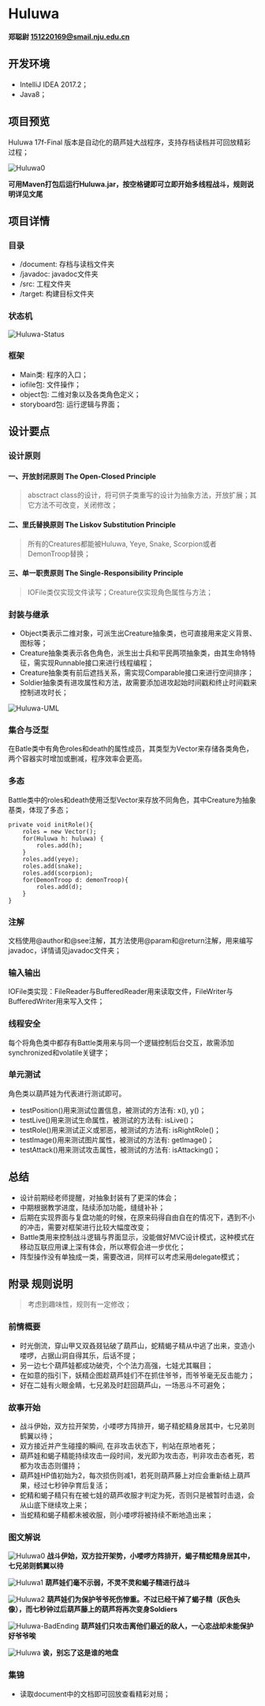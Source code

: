 # Huluwa

**郑聪尉 151220169@smail.nju.edu.cn**

## 开发环境

* IntelliJ IDEA 2017.2；
* Java8；

## 项目预览

Huluwa 17f-Final 版本是自动化的葫芦娃大战程序，支持存档读档并可回放精彩过程；

![Huluwa0](https://github.com/challvy/java-2017f-homework/raw/master/Fianl%20Project/151220169-郑聪尉/Huluwa/prtSc/Huluwa0.png)

**可用Maven打包后运行Huluwa.jar，按空格键即可立即开始多线程战斗，规则说明详见文尾**

## 项目详情

### 目录
* /document: 存档与读档文件夹
* /javadoc: javadoc文件夹
* /src: 工程文件夹
* /target: 构建目标文件夹

### 状态机

![Huluwa-Status](https://github.com/challvy/java-2017f-homework/raw/master/Fianl%20Project/151220169-郑聪尉/Huluwa/prtSc/Huluwa-Status.png)

### 框架

* Main类: 程序的入口；
* iofile包: 文件操作；
* object包: 二维对象以及各类角色定义；
* storyboard包: 运行逻辑与界面；

## 设计要点

### 设计原则

#### 一、开放封闭原则 The Open-Closed Principle
> absctract class的设计，将可供子类重写的设计为抽象方法，开放扩展；其它方法不可改变，关闭修改；

#### 二、里氏替换原则 The Liskov Substitution Principle
> 所有的Creatures都能被Huluwa, Yeye, Snake, Scorpion或者DemonTroop替换；

#### 三、单一职责原则 The Single-Responsibility Principle
> IOFile类仅实现文件读写；Creature仅实现角色属性与方法；

### 封装与继承

* Object类表示二维对象，可派生出Creature抽象类，也可直接用来定义背景、图标等；
* Creature抽象类表示各色角色，派生出士兵和平民两项抽象类，由其生命特特征，需实现Runnable接口来进行线程编程；
* Creature抽象类有前后遮挡关系，需实现Comparable接口来进行空间排序；
* Soldier抽象类有进攻属性和方法，故需要添加进攻起始时间戳和终止时间戳来控制进攻时长；

![Huluwa-UML](https://github.com/challvy/java-2017f-homework/raw/master/Fianl%20Project/151220169-郑聪尉/Huluwa/prtSc/Huluwa-UML.png)

### 集合与泛型

在Batle类中有角色roles和death的属性成员，其类型为Vector<Creature>来存储各类角色，两个容器实时增加或删减，程序效率会更高。

### 多态

Battle类中的roles和death使用泛型Vector<Creature>来存放不同角色，其中Creature为抽象基类，体现了多态；

<pre><code>private void initRole(){
    roles = new Vector<Creature>();
    for(Huluwa h: huluwa) {
        roles.add(h);
    }
    roles.add(yeye);
    roles.add(snake);
    roles.add(scorpion);
    for(DemonTroop d: demonTroop){
        roles.add(d);
    }
}
</code></pre>

### 注解

文档使用@author和@see注解，其方法使用@param和@return注解，用来编写javadoc，详情请见javadoc文件夹；

### 输入输出

IOFile类实现：FileReader与BufferedReader用来读取文件，FileWriter与BufferedWriter用来写入文件；

### 线程安全

每个将角色类中都存有Battle类用来与同一个逻辑控制后台交互，故需添加synchronized和volatile关键字；

### 单元测试

角色类以葫芦娃为代表进行测试即可。

* testPosition()用来测试位置信息，被测试的方法有: x(), y()；
* testLive()用来测试生命属性，被测试的方法有: isLive()；
* testRole()用来测试正义或邪恶，被测试的方法有: isRightRole()；
* testImage()用来测试图片属性，被测试的方法有: getImage()；
* testAttack()用来测试攻击属性，被测试的方法有: isAttacking()；

## 总结

* 设计前期经老师提醒，对抽象封装有了更深的体会；
* 中期根据教学进度，陆续添加功能，缝缝补补；
* 后期在实现界面与复盘功能的时候，在原来码得自由自在的情况下，遇到不小的冲击，需要对框架进行比较大幅度改变；
* Battle类用来控制战斗逻辑与界面显示，没能做好MVC设计模式，这种模式在移动互联应用课上深有体会，所以寒假会进一步优化；
* 阵型操作没有单独成一类，需要改进，同样可以考虑采用delegate模式；

## 附录 规则说明

> 考虑到趣味性，规则有一定修改；

### 前情概要
* 时光倒流，穿山甲又双叒叕钻破了葫芦山，蛇精蝎子精从中逃了出来，变造小喽啰，占据山洞自得其乐，后话不提；
* 另一边七个葫芦娃都成功破壳，个个法力高强，七娃尤其瞩目；
* 在如意的指引下，妖精企图趁葫芦娃们不在抓住爷爷，而爷爷毫无反击能力；
* 好在二娃有火眼金睛，七兄弟及时赶回葫芦山，一场恶斗不可避免；

### 故事开始
* 战斗伊始，双方拉开架势，小喽啰方阵排开，蝎子精蛇精身居其中，七兄弟则鹤翼以待；
* 双方接近并产生碰撞的瞬间, 在非攻击状态下，判站在原地者死；
* 葫芦娃和蝎子精能持续攻击一段时间，发光即为攻击态，判非攻击态者死，若都为攻击态则僵持；
* 葫芦娃HP值初始为2，每次损伤则减1，若死则葫芦藤上对应会重新结上葫芦果，经过七秒钟孕育后复活；
* 蛇精和蝎子精只有在被七娃的葫芦收服才判定为死，否则只是被暂时击退，会从山底下继续攻上来；
* 当蛇精和蝎子精都未被收服，则小喽啰将被持续不断地造出来；


### 图文解说
![Huluwa0](https://github.com/challvy/java-2017f-homework/raw/master/Fianl%20Project/151220169-郑聪尉/Huluwa/prtSc/Huluwa0.png)
**战斗伊始，双方拉开架势，小喽啰方阵排开，蝎子精蛇精身居其中，七兄弟则鹤翼以待**

![Huluwa1](https://github.com/challvy/java-2017f-homework/raw/master/Fianl%20Project/151220169-郑聪尉/Huluwa/prtSc/Huluwa1.png)
**葫芦娃们毫不示弱，不灵不灵和蝎子精进行战斗**

![Huluwa2](https://github.com/challvy/java-2017f-homework/raw/master/Fianl%20Project/151220169-郑聪尉/Huluwa/prtSc/Huluwa2.png)
**葫芦娃们为保护爷爷死伤惨重。不过已经干掉了蝎子精（灰色头像），而七秒钟过后葫芦藤上的葫芦将再次变身Soldiers**

![Huluwa-BadEnding](https://github.com/challvy/java-2017f-homework/raw/master/Fianl%20Project/151220169-郑聪尉/Huluwa/prtSc/Huluwa-BadEnding.png)
**葫芦娃们只攻击离他们最近的敌人，一心恋战却未能保护好爷爷唉**

![Huluwa](https://github.com/challvy/java-2017f-homework/raw/master/Fianl%20Project/151220169-郑聪尉/Huluwa/prtSc/Huluwa-HappyEnding.png)
**诶，别忘了这是谁的地盘**

### 集锦
* 读取document中的文档即可回放查看精彩对局；
